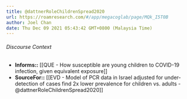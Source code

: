 ```yaml
---
title: @dattnerRoleChildrenSpread2020
url: https://roamresearch.com/#/app/megacoglab/page/MQk_I5T0B
author: Joel Chan
date: Thu Dec 09 2021 05:43:42 GMT+0800 (Malaysia Time)
---
```




###### Discourse Context

- **Informs::** [[QUE - How susceptible are young children to COVID-19 infection, given equivalent exposure]]
- **SourceFor::** [[EVD - Model of PCR data in Israel adjusted for under-detection of cases find 2x lower prevalence for children vs. adults - @dattnerRoleChildrenSpread2020]]
